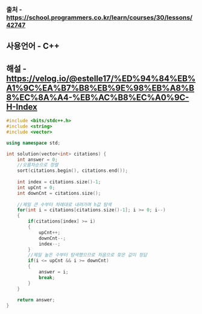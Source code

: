 ### 출처 - https://school.programmers.co.kr/learn/courses/30/lessons/42747
## 사용언어 - C++
## 해설 - https://velog.io/@estelle17/%ED%94%84%EB%A1%9C%EA%B7%B8%EB%9E%98%EB%A8%B8%EC%8A%A4-%EB%AC%B8%EC%A0%9C-H-Index

```cpp
#include <bits/stdc++.h>
#include <string>
#include <vector>

using namespace std;

int solution(vector<int> citations) {
    int answer = 0;
    //오름차순으로 정렬
    sort(citations.begin(), citations.end());
    
    int index = citations.size()-1;
    int upCnt = 0;
    int downCnt = citations.size();
    
    //제일 큰 수부터 차례대로 내려가며 h값 탐색
    for(int i = citations[citations.size()-1]; i >= 0; i--)
    {
        if(citations[index] >= i)
        {
            upCnt++;
            downCnt--;
            index--;
        }
        //제일 높은 수부터 탐색했으므로 처음으로 찾은 값이 정답
        if(i <= upCnt && i >= downCnt)
        {
            answer = i;
            break;
        }
    }
    
    return answer;
}
```